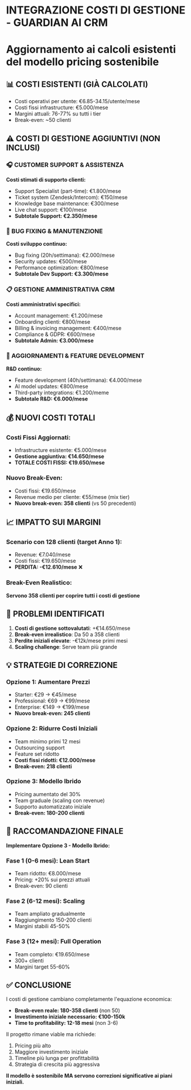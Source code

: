 # INTEGRAZIONE COSTI DI GESTIONE - GUARDIAN AI CRM
# Aggiornamento ai calcoli esistenti del modello pricing sostenibile

## 📊 COSTI ESISTENTI (GIÀ CALCOLATI)
- Costi operativi per utente: €6.85-34.15/utente/mese
- Costi fissi infrastructure: €5.000/mese  
- Margini attuali: 76-77% su tutti i tier
- Break-even: ~50 clienti

## ⚠️ COSTI DI GESTIONE AGGIUNTIVI (NON INCLUSI)

### 🎧 CUSTOMER SUPPORT & ASSISTENZA
**Costi stimati di supporto clienti:**
- Support Specialist (part-time): €1.800/mese
- Ticket system (Zendesk/Intercom): €150/mese
- Knowledge base maintenance: €300/mese
- Live chat support: €100/mese
- **Subtotale Support: €2.350/mese**

### 🐛 BUG FIXING & MANUTENZIONE  
**Costi sviluppo continuo:**
- Bug fixing (20h/settimana): €2.000/mese
- Security updates: €500/mese
- Performance optimization: €800/mese
- **Subtotale Dev Support: €3.300/mese**

### 📋 GESTIONE AMMINISTRATIVA CRM
**Costi amministrativi specifici:**
- Account management: €1.200/mese
- Onboarding clienti: €800/mese
- Billing & invoicing management: €400/mese
- Compliance & GDPR: €600/mese
- **Subtotale Admin: €3.000/mese**

### 🔄 AGGIORNAMENTI & FEATURE DEVELOPMENT
**R&D continuo:**
- Feature development (40h/settimana): €4.000/mese
- AI model updates: €800/mese
- Third-party integrations: €1.200/meme
- **Subtotale R&D: €6.000/mese**

## 💰 NUOVI COSTI TOTALI

### Costi Fissi Aggiornati:
- Infrastructure esistente: €5.000/mese
- **Gestione aggiuntiva: €14.650/mese**
- **TOTALE COSTI FISSI: €19.650/mese**

### Nuovo Break-Even:
- Costi fissi: €19.650/mese
- Revenue medio per cliente: €55/mese (mix tier)
- **Nuovo break-even: 358 clienti** (vs 50 precedenti)

## 📈 IMPATTO SUI MARGINI

### Scenario con 128 clienti (target Anno 1):
- Revenue: €7.040/mese
- Costi fissi: €19.650/mese  
- **PERDITA: -€12.610/mese** ❌

### Break-Even Realistico:
**Servono 358 clienti per coprire tutti i costi di gestione**

## 🚨 PROBLEMI IDENTIFICATI

1. **Costi di gestione sottovalutati**: +€14.650/mese
2. **Break-even irrealistico**: Da 50 a 358 clienti
3. **Perdite iniziali elevate**: -€12k/mese primi mesi
4. **Scaling challenge**: Serve team più grande

## 💡 STRATEGIE DI CORREZIONE

### Opzione 1: Aumentare Prezzi
- Starter: €29 → €45/mese
- Professional: €69 → €99/mese  
- Enterprise: €149 → €199/mese
- **Nuovo break-even: 245 clienti**

### Opzione 2: Ridurre Costi Iniziali
- Team minimo primi 12 mesi
- Outsourcing support
- Feature set ridotto
- **Costi fissi ridotti: €12.000/mese**
- **Break-even: 218 clienti**

### Opzione 3: Modello Ibrido
- Pricing aumentato del 30%
- Team graduale (scaling con revenue)
- Supporto automatizzato iniziale
- **Break-even: 180-200 clienti**

## 🎯 RACCOMANDAZIONE FINALE

**Implementare Opzione 3 - Modello Ibrido:**

### Fase 1 (0-6 mesi): Lean Start
- Team ridotto: €8.000/mese
- Pricing: +20% sui prezzi attuali
- Break-even: 90 clienti

### Fase 2 (6-12 mesi): Scaling
- Team ampliato gradualmente  
- Raggiungimento 150-200 clienti
- Margini stabili 45-50%

### Fase 3 (12+ mesi): Full Operation
- Team completo: €19.650/mese
- 300+ clienti
- Margini target 55-60%

## ✅ CONCLUSIONE

I costi di gestione cambiano completamente l'equazione economica:
- **Break-even reale: 180-358 clienti** (non 50)
- **Investimento iniziale necessario: €100-150k**
- **Time to profitability: 12-18 mesi** (non 3-6)

Il progetto rimane viable ma richiede:
1. Pricing più alto
2. Maggiore investimento iniziale  
3. Timeline più lunga per profittabilità
4. Strategia di crescita più aggressiva

**Il modello è sostenibile MA servono correzioni significative ai piani iniziali.**